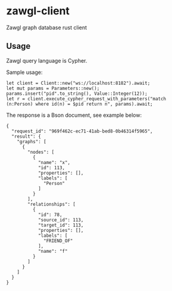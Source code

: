 # zawgl-client
Zawgl graph database rust client

## Usage
Zawgl query language is Cypher.

Sample usage:
```
let client = Client::new("ws://localhost:8182").await;
let mut params = Parameters::new();
params.insert("pid".to_string(), Value::Integer(12));
let r = client.execute_cypher_request_with_parameters("match (n:Person) where id(n) = $pid return n", params).await;
```
The response is a Bson document, see example below:
```
{
  "request_id": "969f462c-ec71-41ab-bed8-0b46314f5965",
  "result": {
    "graphs": [
      {
        "nodes": [
          {
            "name": "x",
            "id": 113,
            "properties": [],
            "labels": [
              "Person"
            ]
          }
        ],
        "relationships": [
          {
            "id": 78,
            "source_id": 113,
            "target_id": 113,
            "properties": [],
            "labels": [
              "FRIEND_OF"
            ],
            "name": "f"
          }
        ]
      }
    ]
  }
}
```